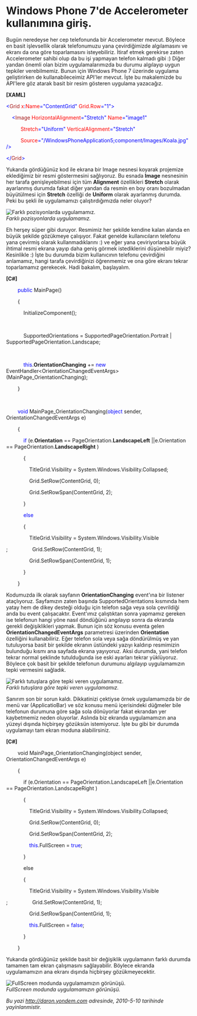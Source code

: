# Windows Phone 7'de Accelerometer kullanımına giriş. 

Bugün neredeyse her cep telefonunda bir Accelerometer mevcut. Böylece en
basit işlevsellik olarak telefonumuzu yana çevirdiğimizde algılamasını
ve ekranı da ona göre toparlamasını isteyebiliriz. İtiraf etmek
gerekirse zaten Accelerometer sahibi olup da bu işi yapmayan telefon
kalmadı gibi :) Diğer yandan önemli olan bizim uygulamalarımızda bu
durumu algılayıp uygun tepkiler verebilmemiz. Bunun için Windows Phone 7
üzerinde uygulama geliştirirken de kullanabileceimiz API'ler mevcut.
İşte bu makalemizde bu API'lere göz atarak basit bir resim gösteren
uygulama yazacağız.

**[XAML]**

<span style="color: blue;">\<</span><span
style="color: #a31515;">Grid</span><span style="color: red;">
x</span><span style="color: blue;">:</span><span
style="color: red;">Name</span><span
style="color: blue;">="ContentGrid"</span><span style="color: red;">
Grid.Row</span><span style="color: blue;">="1"\></span>

<span style="color: #a31515;">    </span><span
style="color: blue;">\<</span><span
style="color: #a31515;">Image</span><span style="color: red;">
HorizontalAlignment</span><span
style="color: blue;">="Stretch"</span><span style="color: red;">
Name</span><span style="color: blue;">="image1"</span>

          <span style="color: red;"> Stretch</span><span
style="color: blue;">="Uniform"</span><span style="color: red;">
VerticalAlignment</span><span style="color: blue;">="Stretch"</span>

          <span style="color: red;"> Source</span><span
style="color: blue;">="/WindowsPhoneApplication5;component/Images/Koala.jpg"
/\></span>

<span style="color: blue;">\</</span><span
style="color: #a31515;">Grid</span><span style="color: blue;">\></span>

Yukarıda gördüğünüz kod ile ekrana bir Image nesnesi koyarak projemize
eklediğimiz bir resmi göstermesini sağlıyoruz. Bu esnada **Image**
nesnesinin her tarafa genişleyebilmesi için tüm **Alignment**
özellikleri **Stretch** olarak ayarlanmış durumda fakat diğer yandan da
resmin en boy oranı bozulmadan büyütülmesi için **Stretch** özelliği de
**Uniform** olarak ayarlanmış durumda. Peki bu şekli ile uygulamamızı
çalıştırdığımızda neler oluyor?

![Farklı pozisyonlarda
uygulamamız.](../media/Windows_Phone_7_de_Accelerometer_kullanimina_giris/10052010_1.png)\
*Farklı pozisyonlarda uygulamamız.*

Eh herşey süper gibi duruyor. Resmimiz her şekilde kendine kalan alanda
en büyük şekilde gözükmeye çalışıyor. Fakat genelde kullanıcıların
telefonu yana çevirmiş olarak kullanmadıklarını :) ve eğer yana
çeviriyorlarsa büyük ihtimal resmi ekrana yayıp daha geniş görmek
istediklerini düşünebilir miyiz? Kesinlikle :) İşte bu durumda bizim
kullanıcının telefonu çevirdiğini anlamamız, hangi tarafa çevirdiğinizi
öğrenmemiz ve ona göre ekranı tekrar toparlamamız gerekecek. Hadi
bakalım, başlayalım.

**[C\#]**

        <span style="color: blue;">public</span> MainPage()

        {

            InitializeComponent();

 

            SupportedOrientations = SupportedPageOrientation.Portrait |
SupportedPageOrientation.Landscape;

 

            <span
style="color: blue;">this</span>.**OrientationChanging** += <span
style="color: blue;">new</span>
EventHandler\<OrientationChangedEventArgs\>(MainPage\_OrientationChanging);

        }

 

        <span style="color: blue;">void</span>
MainPage\_OrientationChanging(<span style="color: blue;">object</span>
sender, OrientationChangedEventArgs e)

        {

            <span style="color: blue;">if</span> (e.**Orientation** ==
PageOrientation.**LandscapeLeft** ||e.Orientation ==
PageOrientation.**LandscapeRight** )

            {

                TitleGrid.Visibility =
System.Windows.Visibility.Collapsed;

                Grid.SetRow(ContentGrid, 0);

                Grid.SetRowSpan(ContentGrid, 2);

            }

            <span style="color: blue;">else</span>

            {

                TitleGrid.Visibility = System.Windows.Visibility.Visible

; 
                Grid.SetRow(ContentGrid, 1);

                Grid.SetRowSpan(ContentGrid, 1);

            }

        }

Kodumuzda ilk olarak sayfanın **OrientationChanging** event'ına bir
listener ataçlıyoruz. Sayfamızın zaten başında SupportedOrientations
kısmında hem yatay hem de dikey desteği olduğu için telefon sağa veya
sola çevrildiği anda bu event çalışacaktır. Event'ımız çalıştıktan sonra
yapmamız gereken ise telefonun hangi yöne nasıl döndüğünü angılayıp
sonra da ekranda gerekli değişiklikleri yapmak. Bunun için söz konusu
eventa gelen **OrientationChangedEventArgs** parametresi üzerinden
**Orientation** özelliğini kullanabiliriz. Eğer telefon sola veya sağa
döndürülmüş ve yan tutuluyorsa basit bir şekilde ekranın üstündeki
yazıyı kaldırıp resmimizin bulunduğu kısmı ana sayfada ekrana yayıyoruz.
Aksi durumda, yani telefon tekrar normal şeklinde tutulduğunda ise eski
ayarları tekrar yüklüyoruz. Böylece çok basit bir şekilde telefonun
durumunu algılayıp uygulamamızın tepki vermesini sağladık.

![Farklı tutuşlara göre tepki veren
uygulamamız.](../media/Windows_Phone_7_de_Accelerometer_kullanimina_giris/10052010_2.png)\
*Farklı tutuşlara göre tepki veren uygulamamız.*

Sanırım son bir sorun kaldı. Dikkatinizi çektiyse örnek uygulamamızda
bir de menü var (ApplicatioBar) ve söz konusu menü içerisindeki düğmeler
bile telefonun durumuna göre sağa sola dönüyorlar fakat ekrandan yer
kaybetmemiz neden oluyorlar. Aslında biz ekranda uygulamamızın ana
yüzeyi dışında hiçbirşey gözüksün istemiyoruz. İşte bu gibi bir durumda
uygulamayı tam ekran moduna alabilirsiniz.

**[C\#]**

     <span class="style1_10052010">   void
MainPage\_OrientationChanging(object sender, OrientationChangedEventArgs
e)</span>

        {

            if (e.Orientation == PageOrientation.LandscapeLeft
||e.Orientation == PageOrientation.LandscapeRight )

            {

                TitleGrid.Visibility =
System.Windows.Visibility.Collapsed;

                Grid.SetRow(ContentGrid, 0);

                Grid.SetRowSpan(ContentGrid, 2);

                <span style="color: blue;">this</span>.FullScreen =
<span style="color: blue;">true</span>;

            }

            else

            {

                TitleGrid.Visibility = System.Windows.Visibility.Visible

; 
                Grid.SetRow(ContentGrid, 1);

                Grid.SetRowSpan(ContentGrid, 1);

                <span style="color: blue;">this</span>.FullScreen =
<span style="color: blue;">false</span>;

            }

        }

Yukarıda gördüğünüz şekilde basit bir değişiklik uygulamanın farklı
durumda tamamen tam ekran çalışmasını sağlayabilir. Böylece ekranda
uygulamamızın ana ekranı dışında hiçbirşey gözükmeyecektir.

![FullScreen modunda uygulamamızın
görünüşü.](../media/Windows_Phone_7_de_Accelerometer_kullanimina_giris/10052010_3.png)\
*FullScreen modunda uygulamamızın görünüşü.*


*Bu yazi http://daron.yondem.com adresinde, 2010-5-10 tarihinde yayinlanmistir.*